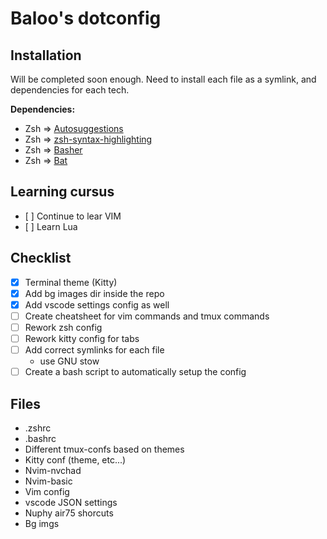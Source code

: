 # Baloo's dotconfig

## Installation
Will be completed soon enough.
Need to install each file as a symlink, and dependencies for each tech.

**Dependencies:**
- Zsh => [Autosuggestions](https://github.com/zsh-users/zsh-autosuggestions/blob/master/INSTALL.md)
- Zsh => [zsh-syntax-highlighting](https://github.com/zsh-users/zsh-syntax-highlighting/blob/master/INSTALL.md)
- Zsh => [Basher](https://github.com/basherpm/basher)
- Zsh => [Bat](https://github.com/sharkdp/bat)

## Learning cursus
- [ ] Continue to lear VIM
- [ ] Learn Lua

## Checklist
- [x] Terminal theme (Kitty)
- [x] Add bg images dir inside the repo
- [x] Add vscode settings config as well
- [ ] Create cheatsheet for vim commands and tmux commands
- [ ] Rework zsh config
- [ ] Rework kitty config for tabs
- [ ] Add correct symlinks for each file
    - use GNU stow
- [ ] Create a bash script to automatically setup the config

## Files
- .zshrc
- .bashrc
- Different tmux-confs based on themes
- Kitty conf (theme, etc...)
- Nvim-nvchad
- Nvim-basic
- Vim config
- vscode JSON settings
- Nuphy air75 shorcuts
- Bg imgs

